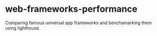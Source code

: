 # web-frameworks-performance
Comparing famous universal app frameworks and benchamarking them using lighthouse.
